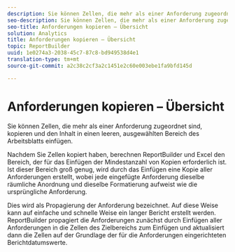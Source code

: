 ```yaml
---
description: Sie können Zellen, die mehr als einer Anforderung zugeordnet sind, kopieren und den Inhalt in einen leeren, ausgewählten Bereich des Arbeitsblatts einfügen.
seo-description: Sie können Zellen, die mehr als einer Anforderung zugeordnet sind, kopieren und den Inhalt in einen leeren, ausgewählten Bereich des Arbeitsblatts einfügen.
seo-title: Anforderungen kopieren – Übersicht
solution: Analytics
title: Anforderungen kopieren – Übersicht
topic: ReportBuilder
uuid: 1e0274a3-2038-45c7-87c8-bd949538d4e1
translation-type: tm+mt
source-git-commit: a2c38c2cf3a2c1451e2c60e003ebe1fa9bfd145d

---
```



# Anforderungen kopieren – Übersicht

Sie können Zellen, die mehr als einer Anforderung zugeordnet sind, kopieren und den Inhalt in einen leeren, ausgewählten Bereich des Arbeitsblatts einfügen.

Nachdem Sie Zellen kopiert haben, berechnen ReportBuilder und Excel den Bereich, der für das Einfügen der Mindestanzahl von Kopien erforderlich ist. Ist dieser Bereich groß genug, wird durch das Einfügen eine Kopie aller Anforderungen erstellt, wobei jede eingefügte Anforderung dieselbe räumliche Anordnung und dieselbe Formatierung aufweist wie die ursprüngliche Anforderung.

Dies wird als Propagierung der Anforderung bezeichnet. Auf diese Weise kann auf einfache und schnelle Weise ein langer Bericht erstellt werden. ReportBuilder propagiert die Anforderungen zunächst durch Einfügen aller Anforderungen in die Zellen des Zielbereichs zum Einfügen und aktualisiert dann die Zellen auf der Grundlage der für die Anforderungen eingerichteten Berichtdatumswerte.
